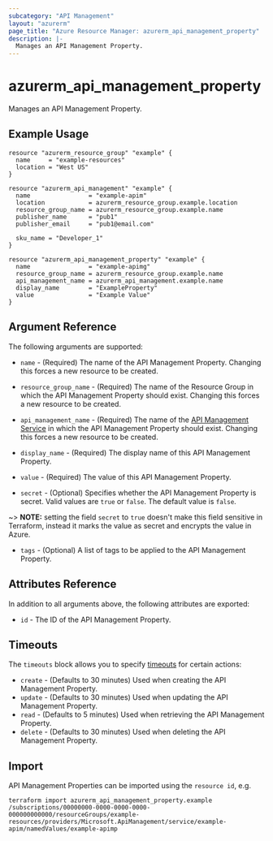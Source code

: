 ```yaml
---
subcategory: "API Management"
layout: "azurerm"
page_title: "Azure Resource Manager: azurerm_api_management_property"
description: |-
  Manages an API Management Property.
---
```


# azurerm_api_management_property

Manages an API Management Property.


## Example Usage

```hcl
resource "azurerm_resource_group" "example" {
  name     = "example-resources"
  location = "West US"
}

resource "azurerm_api_management" "example" {
  name                = "example-apim"
  location            = azurerm_resource_group.example.location
  resource_group_name = azurerm_resource_group.example.name
  publisher_name      = "pub1"
  publisher_email     = "pub1@email.com"

  sku_name = "Developer_1"
}

resource "azurerm_api_management_property" "example" {
  name                = "example-apimg"
  resource_group_name = azurerm_resource_group.example.name
  api_management_name = azurerm_api_management.example.name
  display_name        = "ExampleProperty"
  value               = "Example Value"
}
```


## Argument Reference

The following arguments are supported:

* `name` - (Required) The name of the API Management Property. Changing this forces a new resource to be created.

* `resource_group_name` - (Required) The name of the Resource Group in which the API Management Property should exist. Changing this forces a new resource to be created.

* `api_management_name` - (Required) The name of the [API Management Service](api_management.html) in which the API Management Property should exist. Changing this forces a new resource to be created.

* `display_name` - (Required) The display name of this API Management Property.

* `value` - (Required) The value of this API Management Property.

* `secret` - (Optional) Specifies whether the API Management Property is secret. Valid values are `true` or `false`. The default value is `false`.

~> **NOTE:** setting the field `secret` to `true` doesn't make this field sensitive in Terraform, instead it marks the value as secret and encrypts the value in Azure.

* `tags` - (Optional) A list of tags to be applied to the API Management Property.

## Attributes Reference

In addition to all arguments above, the following attributes are exported:

* `id` - The ID of the API Management Property.

## Timeouts

The `timeouts` block allows you to specify [timeouts](https://www.terraform.io/docs/configuration/resources.html#timeouts) for certain actions:

* `create` - (Defaults to 30 minutes) Used when creating the API Management Property.
* `update` - (Defaults to 30 minutes) Used when updating the API Management Property.
* `read` - (Defaults to 5 minutes) Used when retrieving the API Management Property.
* `delete` - (Defaults to 30 minutes) Used when deleting the API Management Property.

## Import

API Management Properties can be imported using the `resource id`, e.g.

```shell
terraform import azurerm_api_management_property.example /subscriptions/00000000-0000-0000-0000-000000000000/resourceGroups/example-resources/providers/Microsoft.ApiManagement/service/example-apim/namedValues/example-apimp
```
